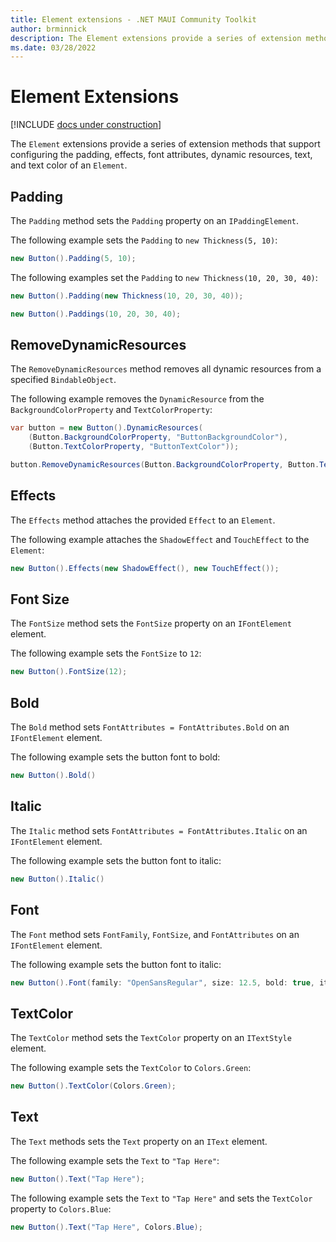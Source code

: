 ```yaml
---
title: Element extensions - .NET MAUI Community Toolkit
author: brminnick
description: The Element extensions provide a series of extension methods that support configuring the sizing, styling and behaviors of an Element.
ms.date: 03/28/2022
---
```


# Element Extensions

[!INCLUDE [docs under construction](../../includes/preview-note.md)]

The `Element` extensions provide a series of extension methods that support configuring the padding, effects, font attributes, dynamic resources, text, and text color of an `Element`.

## Padding

The `Padding` method sets the `Padding` property on an `IPaddingElement`.

The following example sets the `Padding` to `new Thickness(5, 10)`:

```csharp
new Button().Padding(5, 10);
```

The following examples set the `Padding` to `new Thickness(10, 20, 30, 40)`:

```csharp
new Button().Padding(new Thickness(10, 20, 30, 40));
```

```csharp
new Button().Paddings(10, 20, 30, 40);
```

## RemoveDynamicResources

The `RemoveDynamicResources` method removes all dynamic resources from a specified `BindableObject`.

The following example removes the `DynamicResource` from the `BackgroundColorProperty` and `TextColorProperty`:

```csharp
var button = new Button().DynamicResources(
    (Button.BackgroundColorProperty, "ButtonBackgroundColor"),
    (Button.TextColorProperty, "ButtonTextColor"));

button.RemoveDynamicResources(Button.BackgroundColorProperty, Button.TextColorProperty);
```

## Effects

The `Effects` method attaches the provided `Effect` to an `Element`.

The following example attaches the `ShadowEffect` and `TouchEffect` to the `Element`:

```csharp
new Button().Effects(new ShadowEffect(), new TouchEffect());
```

## Font Size

The `FontSize` method sets the `FontSize` property on an `IFontElement` element.

The following example sets the `FontSize` to `12`:

```csharp
new Button().FontSize(12);
```

## Bold

The `Bold` method sets `FontAttributes = FontAttributes.Bold` on an `IFontElement` element.

The following example sets the button font to bold:

```csharp
new Button().Bold()
```

## Italic

The `Italic` method sets `FontAttributes = FontAttributes.Italic` on an `IFontElement` element.

The following example sets the button font to italic:

```csharp
new Button().Italic()
```

## Font

The `Font` method sets `FontFamily`, `FontSize`, and `FontAttributes` on an `IFontElement` element.

The following example sets the button font to italic:

```csharp
new Button().Font(family: "OpenSansRegular", size: 12.5, bold: true, italic: true);
```

## TextColor

The `TextColor` method sets the `TextColor` property on an `ITextStyle` element.

The following example sets the `TextColor` to `Colors.Green`:

```csharp
new Button().TextColor(Colors.Green);
```

## Text

The `Text` methods sets the `Text` property on an `IText` element.

The following example sets the `Text` to `"Tap Here"`:

```csharp
new Button().Text("Tap Here");
```

The following example sets the `Text` to `"Tap Here"` and sets the `TextColor` property to `Colors.Blue`:

```csharp
new Button().Text("Tap Here", Colors.Blue);
```
